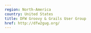 ```yaml
---
region: North-America
country: United States
title: DFW Groovy & Grails User Group
href: http://dfw2gug.org/
---
```

